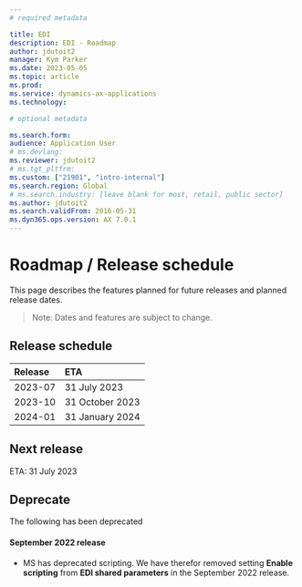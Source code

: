 ```yaml
---
# required metadata

title: EDI
description: EDI - Roadmap
author: jdutoit2
manager: Kym Parker
ms.date: 2023-05-05
ms.topic: article
ms.prod: 
ms.service: dynamics-ax-applications
ms.technology: 

# optional metadata

ms.search.form:  
audience: Application User
# ms.devlang: 
ms.reviewer: jdutoit2
# ms.tgt_pltfrm: 
ms.custom: ["21901", "intro-internal"]
ms.search.region: Global
# ms.search.industry: [leave blank for most, retail, public sector]
ms.author: jdutoit2
ms.search.validFrom: 2016-05-31
ms.dyn365.ops.version: AX 7.0.1
---
```


# 	Roadmap / Release schedule

This page describes the features planned for future releases and planned release dates.

> Note: Dates and features are subject to change.


## Release schedule

Release			| ETA
:--			    |:--
2023-07			| 31 July 2023
2023-10     | 31 October 2023
2024-01     | 31 January 2024


## Next release
ETA: 31 July 2023



## Deprecate
The following has been deprecated

#### September 2022 release
- MS has deprecated scripting. We have therefor removed setting **Enable scripting** from **EDI shared parameters** in the September 2022 release.
